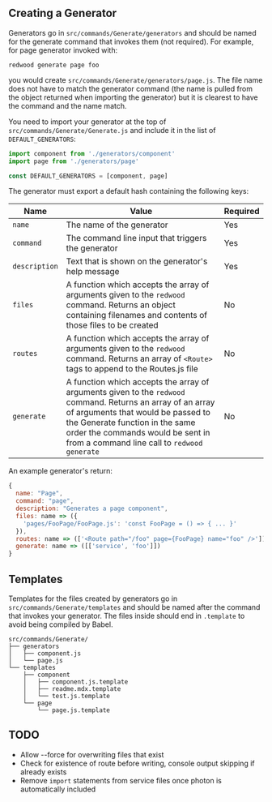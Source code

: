 ## Creating a Generator

Generators go in `src/commands/Generate/generators` and should be named for the generate command that invokes them (not required). For example, for page generator invoked with:

    redwood generate page foo

you would create `src/commands/Generate/generators/page.js`. The file name does not have to match the generator command (the name is pulled from the object returned when importing the generator) but it is clearest to have the command and the name match.

You need to import your generator at the top of `src/commands/Generate/Generate.js` and include it in the list of `DEFAULT_GENERATORS`:

```javascript
import component from './generators/component'
import page from './generators/page'

const DEFAULT_GENERATORS = [component, page]
```

The generator must export a default hash containing the following keys:

| Name          | Value                                                                                                                                                                                                                                                                  | Required |
| ------------- | ---------------------------------------------------------------------------------------------------------------------------------------------------------------------------------------------------------------------------------------------------------------------- | -------- |
| `name`        | The name of the generator                                                                                                                                                                                                                                              | Yes      |
| `command`     | The command line input that triggers the generator                                                                                                                                                                                                                     | Yes      |
| `description` | Text that is shown on the generator's help message                                                                                                                                                                                                                     | Yes      |
| `files`       | A function which accepts the array of arguments given to the `redwood` command. Returns an object containing filenames and contents of those files to be created                                                                                                       | No       |
| `routes`      | A function which accepts the array of arguments given to the `redwood` command. Returns an array of `<Route>` tags to append to the Routes.js file                                                                                                                     | No       |
| `generate`    | A function which accepts the array of arguments given to the `redwood` command. Returns an array of an array of arguments that would be passed to the Generate function in the same order the commands would be sent in from a command line call to `redwood generate` | No       |

An example generator's return:

```javascript
{
  name: "Page",
  command: "page",
  description: "Generates a page component",
  files: name => ({
    'pages/FooPage/FooPage.js': 'const FooPage = () => { ... }'
  }),
  routes: name => (['<Route path="/foo" page={FooPage} name="foo" />']),
  generate: name => ([['service', 'foo']])
}
```

## Templates

Templates for the files created by generators go in `src/commands/Generate/templates` and should be named after the command that invokes your generator. The files inside should end in `.template` to avoid being compiled by Babel.

    src/commands/Generate/
    ├── generators
    │   ├── component.js
    │   └── page.js
    └── templates
        ├── component
        │   ├── component.js.template
        │   ├── readme.mdx.template
        │   └── test.js.template
        └── page
            └── page.js.template

## TODO

- Allow --force for overwriting files that exist
- Check for existence of route before writing, console output skipping if already exists
- Remove `import` statements from service files once photon is automatically included
